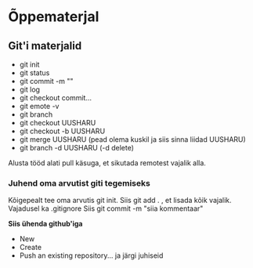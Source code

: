 # Õppematerjal
## Git'i materjalid
- git init
- git status
- git commit -m ""
- git log
- git checkout commit...
- git emote -v
- git branch
- git checkout UUSHARU
- git checkout -b UUSHARU
- git merge UUSHARU (pead olema kuskil ja siis sinna liidad UUSHARU)
- git branch -d UUSHARU (-d delete)

Alusta tööd alati pull käsuga, et sikutada remotest vajalik alla.

### Juhend oma arvutist giti tegemiseks
Kõigepealt tee oma arvutis git init.
Siis git add . , et lisada kõik vajalik.
Vajadusel ka .gitignore
Siis git commit -m "siia kommentaar"

**Siis ühenda github'iga**
- New
- Create
- Push an existing repository...
ja järgi juhiseid